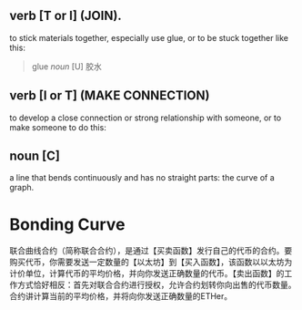 ## verb \[T or I] (JOIN). 
to stick materials together, especially use glue, or to be stuck together like this:  
> glue _noun_ \[U] 胶水  
## verb \[I or T] (MAKE CONNECTION)  
to develop a close connection or strong relationship with someone, or to make someone to do this: 
## noun \[C]  
a line that bends continuously and has no straight parts: the curve of a graph.  
# Bonding Curve 
联合曲线合约（简称联合合约），是通过【买卖函数】发行自己的代币的合约。要购买代币，你需要发送一定数量的【以太坊】到【买入函数】，该函数以以太坊为计价单位，计算代币的平均价格，并向你发送正确数量的代币。【卖出函数】的工作方式恰好相反：首先对联合合约进行授权，允许合约划转你向出售的代币数量。合约讲计算当前的平均价格，并将向你发送正确数量的ETHer。
